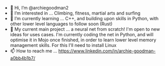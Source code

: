 - 👋 Hi, I’m @archiegoodman2
- 👀 I’m interested in ... Climbing, fitness, martial arts and surfing
- 🌱 I’m currently learning ... C++, and building upon skills in Python, with other lower level languages to follow soon (Rust)
- 💞️ My current main project ... a neural net from scratch! I'm open to new ideas for uses cases. I'm currently coding the net in Python, and will optimise it in Mojo once finished, in order to learn lower level memory management skills. For this I'll need to install Linux
- 📫 How to reach me ... https://www.linkedin.com/in/archie-goodman-a0bb4b1b7/ 





<!---
archiegoodman2/archiegoodman2 is a ✨ special ✨ repository because its `README.md` (this file) appears on your GitHub profile.
You can click the Preview link to take a look at your changes
--->


